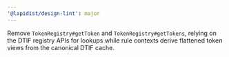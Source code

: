 ```yaml
---
'@lapidist/design-lint': major
---
```


Remove `TokenRegistry#getToken` and `TokenRegistry#getTokens`, relying on the
DTIF registry APIs for lookups while rule contexts derive flattened token views
from the canonical DTIF cache.
